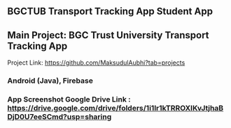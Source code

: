 ## BGCTUB Transport Tracking App Student App 

## Main Project: BGC Trust University Transport Tracking App<br>
Project Link: https://github.com/MaksudulAubhi?tab=projects
### Android (Java), Firebase
### App Screenshot Google Drive Link : https://drive.google.com/drive/folders/1i1lr1kTRROXIKvJtjhaBDjD0U7eeSCmd?usp=sharing

